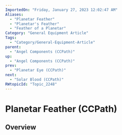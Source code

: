 ```yaml
---
ImportedOn: "Friday, January 27, 2023 12:02:47 AM"
Aliases:
  - "Planetar Feather"
  - "Planetar's Feather"
  - "Feather of a Planetar"
Category: "General Equipment Article"
Tags:
  - "Category/General-Equipment-Article"
parent:
  - "Angel Components (CCPath)"
up:
  - "Angel Components (CCPath)"
prev:
  - "Planetar Eye (CCPath)"
next:
  - "Solar Blood (CCPath)"
RWtopicId: "Topic_2248"
---
```

# Planetar Feather (CCPath)
## Overview
